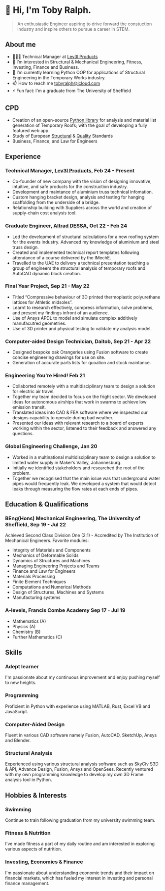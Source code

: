 # 👋 Hi, I'm Toby Ralph.
> An enthusiastic Engineer aspiring to drive forward the constuction industry and inspire others to pursue a career in STEM. 
## About me
- 🧑🏻‍💻 Technical Manager at [Lev3l Products](lev3l.co.uk)
- 👀 I’m interested in Structural & Mechanical Engineering, Fitness, Investing, Finance and Business. 
- 🌱 I’m currently learning Python OOP for applications of Structural Engineering in the Temporary Works industry.
- 📫 How to reach me tobyralph@icloud.com
- ⚡ Fun fact: I'm a graduate from The University of Sheffield
## CPD
- Creation of an open-source [Python library](https://github.com/to8yr/roof) for analysis and material list generation of Temporary Roofs; with the goal of developing a fully featured web app. 
- Study of European [Structural](https://knowledge.bsigroup.com/products/eurocode-basis-of-structural-and-geotechnical-design?version=standard) & [Quality](https://www.bsigroup.com/en-GB/capabilities/quality-management/iso-9001-quality-management-systems/) Standards
- Business, Finance, and Law for Engineers
## Experience
### Technical Manager, [Lev3l Products](lev3l.co.uk), Feb 24 - Present
- Co-founder of new company with the vision of designing innovative, intuitive, and safe products for the construction industry. 
- Development and maintance of aluminium truss technical infomation.
- Custom hanging bracket design, analysis and testing for hanging scaffolding from the underside of a bridge. 
- Relationship building with Suppliers across the world and creation of supply-chain cost analysis tool. 
### Graduate Engineer, [Altrad DESSA](www.altrad-dessa.com), Oct 22 - Feb 24
- Led the development of structural calculations for a new roofing system for the events industry. Advanced my knowledge of aluminium and steel truss design.
- Created and implemented technical report templates following attendance of a course delivered by the IMechE.
- Travelled to the UAE to delivery a technical presentation teaching a group of engineers the structural analysis of temporary roofs and AutoCAD dynamic block creation. 
### Final Year Project, Sep 21 - May 22
- Titled “Compressive behaviour of 3D printed thermoplastic polyurethane lattices for Athletic midsoles”. 
- Learnt to research effectively, compress information, solve problems, and present my findings infront of an audience. 
- Use of Ansys APDL to model and simulate complex additively manufacutred geometries. 
- Use of 3D printer and physical testing to validate my analysis model. 
### Computer-aided Design Technician, Daitob, Sep 21 - Apr 22
- Designed bespoke oak Orangeries using Fusion software to create concise engineering drawings for use on site. 
- Generation of accurate parts lists for quoation and stock maintance. 
### Engineering You're Hired! Feb 21
- Collaborted remotely with a multidisciplinary team to design a solution for electric air travel. 
- Together my team decided to focus on the fright sector. We developed ideas for autonomous airships that work in swarms to achieve low emission transit. 
- Translated ideas into CAD & FEA software where we inspected our designs capability to operate during bad weather. 
- Presented our ideas with relevant research to a board of experts working within the sector, listened to their feedback and answered any questions.
### Global Engineering Challenge, Jan 20
- Worked in a multinational multidisciplinary team to design a solution to limited water supply in Maker’s Valley, Johannesburg.
- Initially we identified stakeholders and researched the root of the problem. 
- Together we recognised that the main issue was that underground water pipes would frequently leak. We developed a system that would detect leaks through measuring the flow rates at each ends of pipes. 
## Education & Qualifications
### BEng(Hons) Mechanical Engineering, The University of Sheffield, Sep 19 - Jul 22
Achieved Second Class Division One (2:1) - Accredited by The Institution of Mechanical Engineers. Favorite modules:
- Integrity of Materials and Components
- Mechanics of Deformable Solids
- Dynamics of Structures and Machines
- Managing Engineering Projects and Teams
- Finance and Law for Engineers
- Materials Processing
- Finite Element Techniques
- Computations and Numerical Methods
- Design of Structures, Machines and Systems
- Manufacturing systems
### A-levels, Francis Combe Academy Sep 17 - Jul 19
- Mathematics (A)
- Physics (A)
- Chemistry (B)
- Further Mathematics (C)
## Skills
### Adept learner
I'm passionate about my continuous improvement and enjoy pushing myself to new heights.
### Programming
Proficient in Python with experience using MATLAB, Rust, Excel VB and JavaScript. 
### Computer-Aided Design
Fluent in various CAD software namely Fusion, AutoCAD, SketchUp, Ansys and Blender. 
### Structural Analysis
Experienced using various structural analysis software such as SkyCiv S3D & API, Advance Design, Fusion, Ansys and OpenSees. Recently ventured with my own programming knowledge to develop my own 3D Frame analysis tool in Python.
## Hobbies & Interests
### Swimming
Continue to train following graduation from my university swimming team. 
### Fitness & Nutrition
I've made fitness a part of my daily routine and am interested in exploring various aspects of nutrition.
### Investing, Economics & Finance
I'm passionate about understanding economic trends and their impact on financial markets, which has fueled my interest in investing and personal finance management.